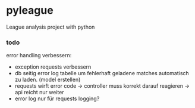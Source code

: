 # pyleague
League analysis project with python

### todo
error handling verbessern:
- exception requests verbessern
- db seitig error log tabelle um fehlerhaft geladene matches automatisch zu laden. (model erstellen)
- requests wirft error code -> controller muss korrekt darauf reagieren -> api reicht nur weiter
- error log nur für requests logging?